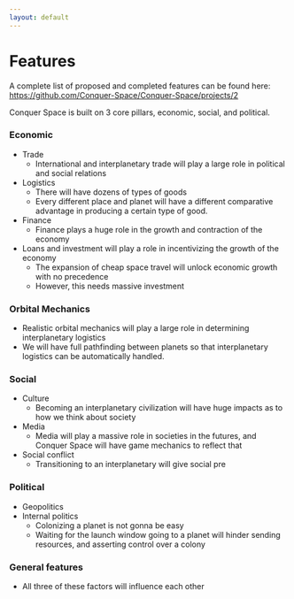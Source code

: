 ```yaml
---
layout: default
---
```

# Features
A complete list of proposed and completed features can be found here: <https://github.com/Conquer-Space/Conquer-Space/projects/2>

Conquer Space is built on 3 core pillars, economic, social, and political.

### Economic
 - Trade
    - International and interplanetary trade will play a large role in political and social relations
 - Logistics
    - There will have dozens of types of goods
    - Every different place and planet will have a different comparative advantage in producing a certain type of good.
 - Finance
    - Finance plays a huge role in the growth and contraction of the economy
  - Loans and investment will play a role in incentivizing the growth of the economy
     - The expansion of cheap space travel will unlock economic growth with no precedence
     - However, this needs massive investment

### Orbital Mechanics
 - Realistic orbital mechanics will play a large role in determining interplanetary logistics
 - We will have full pathfinding between planets so that interplanetary logistics can be automatically handled.

### Social
 - Culture
    - Becoming an interplanetary civilization will have huge impacts as to how we think about society
 - Media
    - Media will play a massive role in societies in the futures, and Conquer Space will have game mechanics to reflect that
 - Social conflict
   - Transitioning to an interplanetary will give social pre


### Political
 - Geopolitics
 - Internal politics
    - Colonizing a planet is not gonna be easy
    - Waiting for the launch window going to a planet will hinder sending resources, and asserting control over a colony

### General features
 - All three of these factors will influence each other
